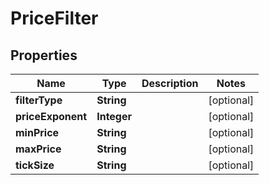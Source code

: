 

# PriceFilter


## Properties

| Name | Type | Description | Notes |
|------------ | ------------- | ------------- | -------------|
|**filterType** | **String** |  |  [optional] |
|**priceExponent** | **Integer** |  |  [optional] |
|**minPrice** | **String** |  |  [optional] |
|**maxPrice** | **String** |  |  [optional] |
|**tickSize** | **String** |  |  [optional] |



